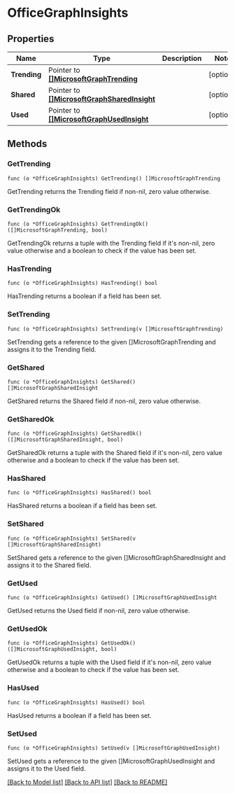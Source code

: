 # OfficeGraphInsights

## Properties

Name | Type | Description | Notes
------------ | ------------- | ------------- | -------------
**Trending** | Pointer to [**[]MicrosoftGraphTrending**](microsoft.graph.trending.md) |  | [optional] 
**Shared** | Pointer to [**[]MicrosoftGraphSharedInsight**](microsoft.graph.sharedInsight.md) |  | [optional] 
**Used** | Pointer to [**[]MicrosoftGraphUsedInsight**](microsoft.graph.usedInsight.md) |  | [optional] 

## Methods

### GetTrending

`func (o *OfficeGraphInsights) GetTrending() []MicrosoftGraphTrending`

GetTrending returns the Trending field if non-nil, zero value otherwise.

### GetTrendingOk

`func (o *OfficeGraphInsights) GetTrendingOk() ([]MicrosoftGraphTrending, bool)`

GetTrendingOk returns a tuple with the Trending field if it's non-nil, zero value otherwise
and a boolean to check if the value has been set.

### HasTrending

`func (o *OfficeGraphInsights) HasTrending() bool`

HasTrending returns a boolean if a field has been set.

### SetTrending

`func (o *OfficeGraphInsights) SetTrending(v []MicrosoftGraphTrending)`

SetTrending gets a reference to the given []MicrosoftGraphTrending and assigns it to the Trending field.

### GetShared

`func (o *OfficeGraphInsights) GetShared() []MicrosoftGraphSharedInsight`

GetShared returns the Shared field if non-nil, zero value otherwise.

### GetSharedOk

`func (o *OfficeGraphInsights) GetSharedOk() ([]MicrosoftGraphSharedInsight, bool)`

GetSharedOk returns a tuple with the Shared field if it's non-nil, zero value otherwise
and a boolean to check if the value has been set.

### HasShared

`func (o *OfficeGraphInsights) HasShared() bool`

HasShared returns a boolean if a field has been set.

### SetShared

`func (o *OfficeGraphInsights) SetShared(v []MicrosoftGraphSharedInsight)`

SetShared gets a reference to the given []MicrosoftGraphSharedInsight and assigns it to the Shared field.

### GetUsed

`func (o *OfficeGraphInsights) GetUsed() []MicrosoftGraphUsedInsight`

GetUsed returns the Used field if non-nil, zero value otherwise.

### GetUsedOk

`func (o *OfficeGraphInsights) GetUsedOk() ([]MicrosoftGraphUsedInsight, bool)`

GetUsedOk returns a tuple with the Used field if it's non-nil, zero value otherwise
and a boolean to check if the value has been set.

### HasUsed

`func (o *OfficeGraphInsights) HasUsed() bool`

HasUsed returns a boolean if a field has been set.

### SetUsed

`func (o *OfficeGraphInsights) SetUsed(v []MicrosoftGraphUsedInsight)`

SetUsed gets a reference to the given []MicrosoftGraphUsedInsight and assigns it to the Used field.


[[Back to Model list]](../README.md#documentation-for-models) [[Back to API list]](../README.md#documentation-for-api-endpoints) [[Back to README]](../README.md)



